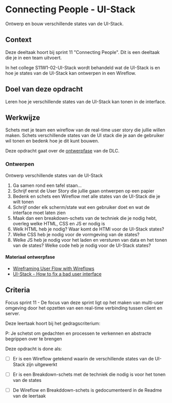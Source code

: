 # Connecting People - UI-Stack

Ontwerp en bouw verschillende states van de UI-Stack.

## Context

Deze deeltaak hoort bij sprint 11 "Connecting People". Dit is een deeltaak die je in een team uitvoert.

In het college S11W1-02-UI-Stack wordt behandeld wat de UI-Stack is en hoe je states van de UI-Stack kan ontwerpen in een Wireflow.

## Doel van deze opdracht

Leren hoe je verschillende states van de UI-Stack kan tonen in de interface.

## Werkwijze

Schets met je team een wireflow van de real-time user story die jullie willen maken. Schets verschillende states van de UI stack die je aan de gebruiker wil tonen en bedenk hoe je dit kunt bouwen. 

Deze opdracht gaat over de [ontwerpfase](#ontwerpen) van de DLC.

### Ontwerpen

Ontwerp verschillende states van de UI-Stack

1. Ga samen rond een tafel staan...
2. Schrijf eerst de User Story die jullie gaan ontwerpen op een papier
3. Bedenk en schets een Wireflow met alle states van de UI-Stack die je wilt tonen
4. Schrijf onder elk scherm/state wat een gebruiker doet en wat de interface moet laten zien
5. Maak dan een breakdown-schets van de techniek die je nodig hebt, overleg welke HTML, CSS en JS er nodig is
6. Welk HTML heb je nodig? Waar komt de HTMl voor de UI-Stack states?
7. Welke CSS heb je nodig voor de vormgeving van de states?
8. Welke JS heb je nodig voor het laden en versturen van data en het tonen van de states? Welke code heb je nodig voor de UI-Stack states?

#### Materiaal ontwerpfase

- [Wireframing User Flow with Wireflows](https://balsamiq.com/learn/articles/wireflows/)
- [UI-Stack - How to fix a bad user interface](https://www.scotthurff.com/posts/why-your-user-interface-is-awkward-youre-ignoring-the-ui-stack/)

## Criteria

Focus sprint 11 - De focus van deze sprint ligt op het maken van multi-user omgeving door het opzetten van een real-time verbinding tussen client en server.

Deze leertaak hoort bij het gedragscriterium:

P: Je schetst om gedachten en processen te verkennen en abstracte begrippen over te brengen

Deze opdracht is done als:

- [ ] Er is een Wireflow getekend waarin de verschillende states van de UI-Stack zijn uitgewerkt
- [ ] Er is een Breakdown-schets met de techniek die nodig is voor het tonen van de states
- [ ] De Wireflow en Breakddown-schets is gedocumenteerd in de Readme van de leertaak


